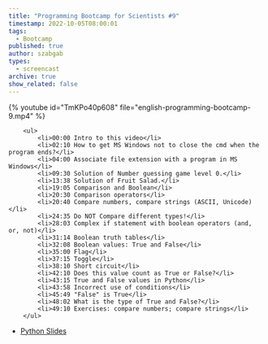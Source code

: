 ```yaml
---
title: "Programming Bootcamp for Scientists #9"
timestamp: 2022-10-05T08:00:01
tags:
  - Bootcamp
published: true
author: szabgab
types:
  - screencast
archive: true
show_related: false
---
```



{% youtube id="TmKPo40p608" file="english-programming-bootcamp-9.mp4" %}

        <ul>
            <li>00:00 Intro to this video</li>
            <li>02:10 How to get MS Windows not to close the cmd when the program ends?</li>
            <li>04:00 Associate file extension with a program in MS Windows</li>
            <li>09:30 Solution of Number guessing game level 0.</li>
            <li>13:38 Solution of Fruit Salad.</li>
            <li>19:05 Comparison and Boolean</li>
            <li>20:30 Comparison operators</li>
            <li>20:40 Compare numbers, compare strings (ASCII, Unicode)</li>
            <li>24:35 Do NOT Compare different types!</li>
            <li>28:03 Complex if statement with boolean operators (and, or, not)</li>
            <li>31:14 Boolean truth tables</li>
            <li>32:08 Boolean values: True and False</li>
            <li>35:00 Flag</li>
            <li>37:15 Toggle</li>
            <li>38:10 Short circuit</li>
            <li>42:10 Does this value count as True or False?</li>
            <li>43:15 True and False values in Python</li>
            <li>43:58 Incorrect use of conditions</li>
            <li>45:49 "False" is True</li>
            <li>48:02 What is the type of True and False?</li>
            <li>49:10 Exercises: compare numbers; compare strings</li>
        </ul>

* [Python Slides](/slides/python)

